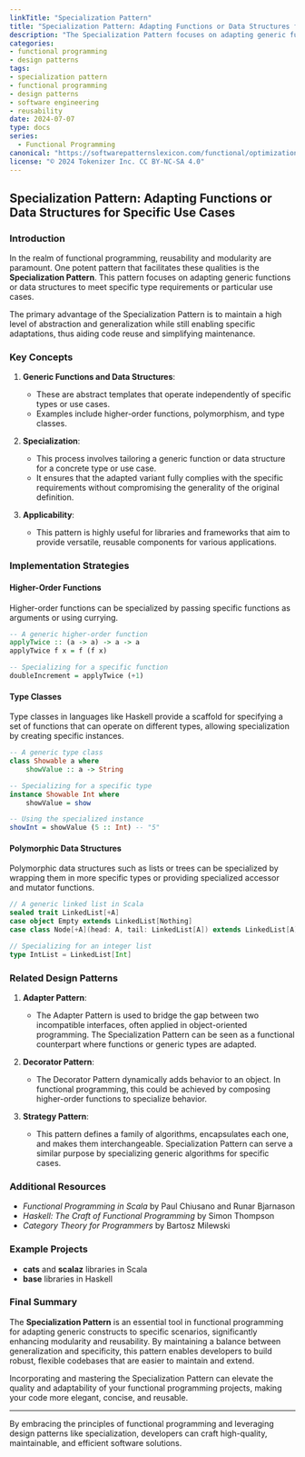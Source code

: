 ```yaml
---
linkTitle: "Specialization Pattern"
title: "Specialization Pattern: Adapting Functions or Data Structures for Specific Use Cases"
description: "The Specialization Pattern focuses on adapting generic functions or data structures to meet specific type requirements or particular use cases, enhancing reusability and modularity in functional programming."
categories:
- functional programming
- design patterns
tags:
- specialization pattern
- functional programming
- design patterns
- software engineering
- reusability
date: 2024-07-07
type: docs
series:
  - Functional Programming
canonical: "https://softwarepatternslexicon.com/functional/optimizations/caching-and-specialization/specialization"
license: "© 2024 Tokenizer Inc. CC BY-NC-SA 4.0"
---
```


## Specialization Pattern: Adapting Functions or Data Structures for Specific Use Cases

### Introduction

In the realm of functional programming, reusability and modularity are paramount. One potent pattern that facilitates these qualities is the **Specialization Pattern**. This pattern focuses on adapting generic functions or data structures to meet specific type requirements or particular use cases.

The primary advantage of the Specialization Pattern is to maintain a high level of abstraction and generalization while still enabling specific adaptations, thus aiding code reuse and simplifying maintenance.

### Key Concepts

1. **Generic Functions and Data Structures**:
   - These are abstract templates that operate independently of specific types or use cases.
   - Examples include higher-order functions, polymorphism, and type classes.

2. **Specialization**:
   - This process involves tailoring a generic function or data structure for a concrete type or use case.
   - It ensures that the adapted variant fully complies with the specific requirements without compromising the generality of the original definition.

3. **Applicability**:
   - This pattern is highly useful for libraries and frameworks that aim to provide versatile, reusable components for various applications.

### Implementation Strategies

#### Higher-Order Functions

Higher-order functions can be specialized by passing specific functions as arguments or using currying.

```haskell
-- A generic higher-order function
applyTwice :: (a -> a) -> a -> a
applyTwice f x = f (f x)

-- Specializing for a specific function
doubleIncrement = applyTwice (+1)
```

#### Type Classes

Type classes in languages like Haskell provide a scaffold for specifying a set of functions that can operate on different types, allowing specialization by creating specific instances.

```haskell
-- A generic type class
class Showable a where
    showValue :: a -> String

-- Specializing for a specific type
instance Showable Int where
    showValue = show

-- Using the specialized instance
showInt = showValue (5 :: Int) -- "5"
```

#### Polymorphic Data Structures

Polymorphic data structures such as lists or trees can be specialized by wrapping them in more specific types or providing specialized accessor and mutator functions.

```scala
// A generic linked list in Scala
sealed trait LinkedList[+A]
case object Empty extends LinkedList[Nothing]
case class Node[+A](head: A, tail: LinkedList[A]) extends LinkedList[A]

// Specializing for an integer list
type IntList = LinkedList[Int]
```

### Related Design Patterns

1. **Adapter Pattern**:
   - The Adapter Pattern is used to bridge the gap between two incompatible interfaces, often applied in object-oriented programming. The Specialization Pattern can be seen as a functional counterpart where functions or generic types are adapted.

2. **Decorator Pattern**:
   - The Decorator Pattern dynamically adds behavior to an object. In functional programming, this could be achieved by composing higher-order functions to specialize behavior.

3. **Strategy Pattern**:
   - This pattern defines a family of algorithms, encapsulates each one, and makes them interchangeable. Specialization Pattern can serve a similar purpose by specializing generic algorithms for specific cases.

### Additional Resources

- *Functional Programming in Scala* by Paul Chiusano and Runar Bjarnason
- *Haskell: The Craft of Functional Programming* by Simon Thompson
- *Category Theory for Programmers* by Bartosz Milewski

### Example Projects

- **cats** and **scalaz** libraries in Scala
- **base** libraries in Haskell

### Final Summary

The **Specialization Pattern** is an essential tool in functional programming for adapting generic constructs to specific scenarios, significantly enhancing modularity and reusability. By maintaining a balance between generalization and specificity, this pattern enables developers to build robust, flexible codebases that are easier to maintain and extend.

Incorporating and mastering the Specialization Pattern can elevate the quality and adaptability of your functional programming projects, making your code more elegant, concise, and reusable.

---

By embracing the principles of functional programming and leveraging design patterns like specialization, developers can craft high-quality, maintainable, and efficient software solutions.
